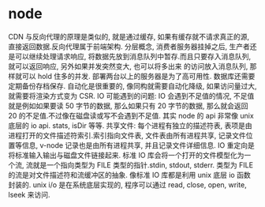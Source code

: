 # node

CDN 与反向代理的原理是类似的, 就是通过缓存, 如果有缓存就不请求真正的源, 直接返回数据.反向代理属于前端架构.
分层概念, 消费者服务器挂掉之后, 生产者还是可以继续处理请求响应, 将数据先放到消息队列中暂存.而且只要存入消息队列, 就可以返回响应, 另外如果并发突然变大, 也可以将多出来
的访问放入消息队列, 那样就可以 hold 住多的并发.
部署两台以上的服务器是为了高可用性. 数据库还需要定期备份存档保存.
自动化是很重要的, 像同构就需要自动化降级, 如果访问量过大, 就需要将渲染方式变为 CSR.
IO 可能遇到的问题: IO 会遇到不足值的情况, 不足值就是例如如果要读 50 字节的数据, 那么如果只有 20 字节的数据, 那么就会返回 20 的不足值.不过像在磁盘读或写不会遇到不足值.
其实 node 的 api 非常像 unix 底层的 io api. stats, isDir 等等.
共享文件: 每个进程有独立的描述符表, 表项是由进程打开的文件描述符索引.索引指向文件表, 文件表由所有进程共享, 记录文件位置等信息, v-node 记录也是由所有进程共享, 并且记录文件详细信息.
IO 重定向是将标准输入输出与磁盘文件链接起来.
标准 IO 库会将一个打开的文件模型化为一个流, 流就是一个指向类型为 FILE 类型的指针.stdin, stdout, stderr. 类型为 FILE 的流是对文件描述符和流缓冲区的抽象.
像标准 IO 库都是利用 unix 底层 io 函数封装的.
unix i/o 是在系统底层实现的, 程序可以通过 read, close, open, write, lseek 来访问.